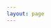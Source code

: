 ```yaml
---
layout: page
---
```

<script setup>
import {
  VPTeamPage,
  VPTeamPageTitle,
  VPTeamMembers
} from 'vitepress/theme'

const members = [
  {
    avatar: 'https://github.com/Ad-closeNN.png',
    name: 'Ad-closeNN',
    title: '创建者',
    links: [
      { icon: 'github', link: 'https://github.com/Ad-closeNN' },
    ]
  },
]
</script>

<VPTeamPage>
  <VPTeamPageTitle>
    <template #title>
      我们的团队
    </template>
    <template #lead>
        下面展示了我们团队的所有成员
        <br>
        你也看到了，这个团队就一个人
    </template>
  </VPTeamPageTitle>
  <VPTeamMembers
    :members="members"
  />
</VPTeamPage>